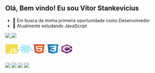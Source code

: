 ## Olá, Bem vindo! Eu sou Vitor Stankevicius

- 🔭 Em busca da minha primeira oportunidade como Desenvolvedor
- 🌱 Atualmente estudando JavaScript

<div>
  <a href="https://github.com/StankeHaseo">
  <img height="180em"  src="https://github-readme-stats.vercel.app/api?username=StankeHaseo&show_icons=true&theme=highcontrast" />
  <img height="180em"  src="https://github-readme-stats.vercel.app/api/top-langs/?username=StankeHaseo&show_icons=true&theme=highcontrast" /> 
</div>


<div style="display: inline_block"><br>
  <img align="center" alt="Stanke-Js" height="30" width="40" src="https://raw.githubusercontent.com/devicons/devicon/master/icons/javascript/javascript-plain.svg">
  <img align="center" alt="Stanke-React" height="30" width="40" src="https://raw.githubusercontent.com/devicons/devicon/master/icons/react/react-original.svg">
  <img align="center" alt="Stanke-HTML" height="30" width="40" src="https://raw.githubusercontent.com/devicons/devicon/master/icons/html5/html5-original.svg">
  <img align="center" alt="Stanke-CSS" height="30" width="40" src="https://raw.githubusercontent.com/devicons/devicon/master/icons/css3/css3-original.svg">
  <img align="center" alt="Stanke-Csharp" height="30" width="40" src="https://raw.githubusercontent.com/devicons/devicon/master/icons/csharp/csharp-original.svg">
</div>
  
  ##
 
<div> 
  <a href="https://instagram.com/vitor.stanke" target="_blank"><img src="https://img.shields.io/badge/-Instagram-%23E4405F?style=for-the-badge&logo=instagram&logoColor=white" target="_blank"></a>
 	<a href="https://www.twitch.tv/stanke" target="_blank"><img src="https://img.shields.io/badge/Twitch-9146FF?style=for-the-badge&logo=twitch&logoColor=white" target="_blank"></a>
  <a href = "mailto:stankevitor@gmail.com"><img src="https://img.shields.io/badge/-Gmail-%23333?style=for-the-badge&logo=gmail&logoColor=white" target="_blank"></a>
  <a href="https://www.linkedin.com/in/jos%C3%A9-vitor-stankevicius-damiani-2a77b31ab/" target="_blank"><img src="https://img.shields.io/badge/-LinkedIn-%230077B5?style=for-the-badge&logo=linkedin&logoColor=white" target="_blank"></a> 
  
</div>
